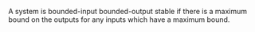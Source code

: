 A system is bounded-input bounded-output stable if there is a maximum bound on the outputs for any inputs which have a maximum bound.